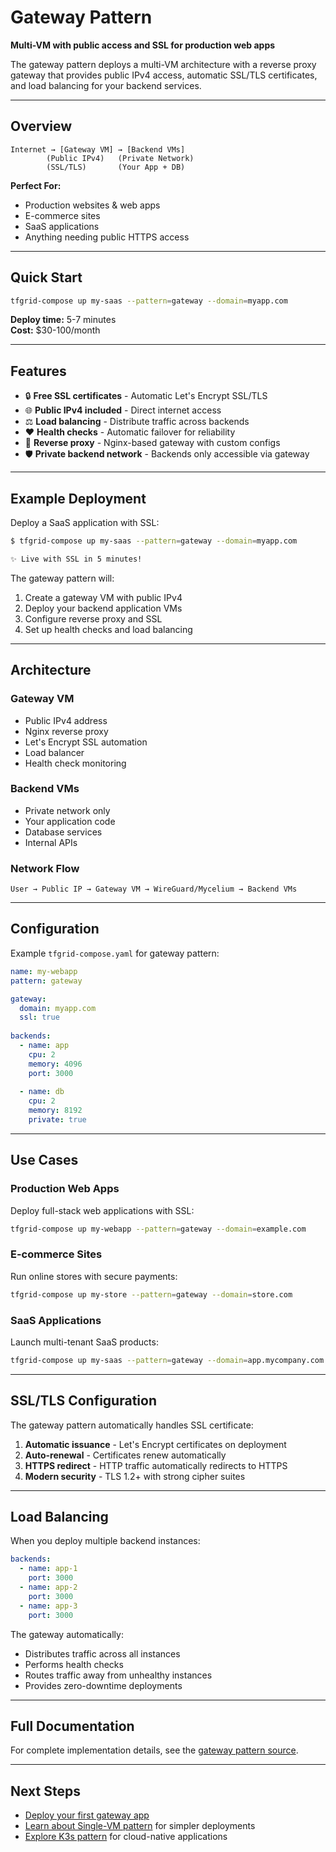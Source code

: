 # Gateway Pattern

**Multi-VM with public access and SSL for production web apps**

The gateway pattern deploys a multi-VM architecture with a reverse proxy gateway that provides public IPv4 access, automatic SSL/TLS certificates, and load balancing for your backend services.

---

## Overview

```
Internet → [Gateway VM] → [Backend VMs]
        (Public IPv4)   (Private Network)
        (SSL/TLS)       (Your App + DB)
```

**Perfect For:**
- Production websites & web apps
- E-commerce sites
- SaaS applications
- Anything needing public HTTPS access

---

## Quick Start

```bash
tfgrid-compose up my-saas --pattern=gateway --domain=myapp.com
```

**Deploy time:** 5-7 minutes  
**Cost:** $30-100/month

---

## Features

- 🔒 **Free SSL certificates** - Automatic Let's Encrypt SSL/TLS
- 🌐 **Public IPv4 included** - Direct internet access
- ⚖️ **Load balancing** - Distribute traffic across backends
- ❤️ **Health checks** - Automatic failover for reliability
- 🔄 **Reverse proxy** - Nginx-based gateway with custom configs
- 🛡️ **Private backend network** - Backends only accessible via gateway

---

## Example Deployment

Deploy a SaaS application with SSL:

```bash
$ tfgrid-compose up my-saas --pattern=gateway --domain=myapp.com

✨ Live with SSL in 5 minutes!
```

The gateway pattern will:
1. Create a gateway VM with public IPv4
2. Deploy your backend application VMs
3. Configure reverse proxy and SSL
4. Set up health checks and load balancing

---

## Architecture

### Gateway VM
- Public IPv4 address
- Nginx reverse proxy
- Let's Encrypt SSL automation
- Load balancer
- Health check monitoring

### Backend VMs
- Private network only
- Your application code
- Database services
- Internal APIs

### Network Flow
```
User → Public IP → Gateway VM → WireGuard/Mycelium → Backend VMs
```

---

## Configuration

Example `tfgrid-compose.yaml` for gateway pattern:

```yaml
name: my-webapp
pattern: gateway

gateway:
  domain: myapp.com
  ssl: true
  
backends:
  - name: app
    cpu: 2
    memory: 4096
    port: 3000
  
  - name: db
    cpu: 2
    memory: 8192
    private: true
```

---

## Use Cases

### Production Web Apps
Deploy full-stack web applications with SSL:

```bash
tfgrid-compose up my-webapp --pattern=gateway --domain=example.com
```

### E-commerce Sites
Run online stores with secure payments:

```bash
tfgrid-compose up my-store --pattern=gateway --domain=store.com
```

### SaaS Applications
Launch multi-tenant SaaS products:

```bash
tfgrid-compose up my-saas --pattern=gateway --domain=app.mycompany.com
```

---

## SSL/TLS Configuration

The gateway pattern automatically handles SSL certificate:

1. **Automatic issuance** - Let's Encrypt certificates on deployment
2. **Auto-renewal** - Certificates renew automatically
3. **HTTPS redirect** - HTTP traffic automatically redirects to HTTPS
4. **Modern security** - TLS 1.2+ with strong cipher suites

---

## Load Balancing

When you deploy multiple backend instances:

```yaml
backends:
  - name: app-1
    port: 3000
  - name: app-2
    port: 3000
  - name: app-3
    port: 3000
```

The gateway automatically:
- Distributes traffic across all instances
- Performs health checks
- Routes traffic away from unhealthy instances
- Provides zero-downtime deployments

---

## Full Documentation

For complete implementation details, see the [gateway pattern source](https://github.com/tfgrid-studio/tfgrid-compose/tree/main/patterns/gateway).

---

## Next Steps

- [Deploy your first gateway app](../getting-started/quickstart.md)
- [Learn about Single-VM pattern](single-vm.md) for simpler deployments
- [Explore K3s pattern](k3s.md) for cloud-native applications
